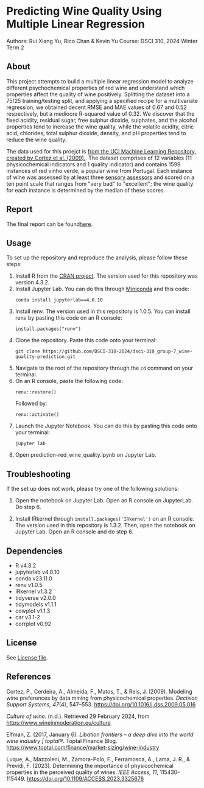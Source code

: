 # Predicting Wine Quality Using Multiple Linear Regression
Authors: Rui Xiang Yu, Rico Chan & Kevin Yu
Course: DSCI 310, 2024 Winter Term 2

## About
This project attempts to build a multiple linear regression model to analyze different psychochemical properties of red wine and understand which properties affect the quality of wine positively. Splitting the dataset into a 75/25 training/testing split, and applying a specified recipe for a multivariate regression, we obtained decent RMSE and MAE values of 0.67 and 0.52 respectively, but a mediocre R-squared value of 0.32. We discover that the fixed acidity, residual sugar, free sulphur dioxide, sulphates, and the alcohol properties tend to increase the wine quality, while the volatile acidity, citric acid, chlorides, total sulphur dioxide, density, and pH properties tend to reduce the wine quality.

The data used for this proejct is [from the UCI Machine Learning Repository, created by Cortez et al. (2009).](https://doi.org/10.24432/C56S3T). The dataset comprises of 12 variables (11 physicochemical indicators and 1 quality indicator) and contains 1599 instances of red vinho verde, a popular wine from Portugal. Each instance of wine was assessed by at least three [sensory assessors](https://www.sensorysociety.org/knowledge/sspwiki/Pages/assessor.aspx) and scored on a ten point scale that ranges from "very bad" to "excellent"; the wine quality for each instance is determined by the median of these scores. 

## Report
The final report can be found[here](https://github.com/DSCI-310-2024/dsci-310_group-7_wine-quality-prediction/blob/main/prediction-red_wine_quality.ipynb).

## Usage
To set up the repository and reproduce the analysis, please follow these steps:
1. Install R from the [CRAN project](https://cran.r-project.org/). The version used for this repository was version 4.3.2.
2. Install Jupyter Lab. You can do this through [Miniconda](https://docs.anaconda.com/free/miniconda/) and this code:
   ```
   conda install jupyterlab==4.0.10
   ```
3. Install renv. The version used in this repository is 1.0.5. You can install renv by pasting this code on an R console:
   ```
   install.packages("renv")
   ```
4. Clone the repository. Paste this code onto your terminal:
   ```
   git clone https://github.com/DSCI-310-2024/dsci-310_group-7_wine-quality-prediction.git
   ```
5. Navigate to the root of the repository through the ```cd``` command on your terminal.
6. On an R console, paste the following code:
   ```
   renv::restore()
   ```
   Followed by:
   ```
   renv::activate()
   ```
7. Launch the Jupyter Notebook. You can do this by pasting this code onto your terminal:
   ```
   jupyter lab
   ```
8. Open prediction-red_wine_quality.ipynb on Jupyter Lab.

## Troubleshooting
If the set up does not work, please try one of the following solutions:

1. Open the notebook on Jupyter Lab. Open an R console on JupyterLab. Do step 6.

2. Install IRkernel through ```install.packages('IRkernel')``` on an R console. The version used in this repository is 1.3.2. Then, open the notebook on Jupyter Lab. Open an R console and do step 6.

## Dependencies
- R v4.3.2
- jupyterlab v4.0.10
- conda v23.11.0
- renv v1.0.5
- IRkernel v1.3.2
- tidyverse v2.0.0
- tidymodels v1.1.1
- cowplot v1.1.3
- car v3.1-2
- corrplot v0.92

## License
See [License file](https://github.com/DSCI-310-2024/dsci-310_group-7_wine-quality-prediction?tab=License-1-ov-file).

## References
Cortez, P., Cerdeira, A., Almeida, F., Matos, T., & Reis, J. (2009). Modeling wine preferences by data mining from physicochemical properties. *Decision Support Systems, 47*(4), 547–553. https://doi.org/10.1016/j.dss.2009.05.016

*Culture of wine.* (n.d.). Retrieved 29 February 2024, from https://www.wineinmoderation.eu/culture

Elfman, Z. (2017, January 6). *Libation frontiers – a deep dive into the world wine industry | toptal®*. Toptal Finance Blog. https://www.toptal.com/finance/market-sizing/wine-industry

Luque, A., Mazzoleni, M., Zamora-Polo, F., Ferramosca, A., Lama, J. R., & Previdi, F. (2023). Determining the importance of physicochemical properties in the perceived quality of wines. *IEEE Access, 11*, 115430–115449. https://doi.org/10.1109/ACCESS.2023.3325676
